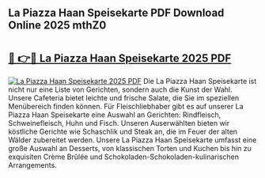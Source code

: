 ## La Piazza Haan Speisekarte PDF Download Online 2025 mthZ0

# <h2><a href="http://gc85xfh.nevu.top/?p=La+Piazza+Haan+Speisekarte">🔗 👉🔴 La Piazza Haan Speisekarte 2025 PDF</a></h2>

[![La Piazza Haan Speisekarte 2025 PDF](https://i.imgur.com/dBaPXMq.png)](http://gc85xfh.nevu.top/?p=La+Piazza+Haan+Speisekarte)
Die La Piazza Haan Speisekarte ist nicht nur eine Liste von Gerichten, sondern auch die Kunst der Wahl. Unsere Cafeteria bietet leichte und frische Salate, die Sie im speziellen Menübereich finden können. Für Fleischliebhaber gibt es auf unserer La Piazza Haan Speisekarte eine Auswahl an Gerichten: Rindfleisch, Schweinefleisch, Huhn und Fisch. Unseren Auserwählten bieten wir köstliche Gerichte wie Schaschlik und Steak an, die im Feuer der alten Wälder zubereitet werden. Unsere La Piazza Haan Speisekarte umfasst eine große Auswahl an Desserts, von klassischen Torten und Kuchen bis hin zu exquisiten Crème Brûlée und Schokoladen-Schokoladen-kulinarischen Arrangements.
